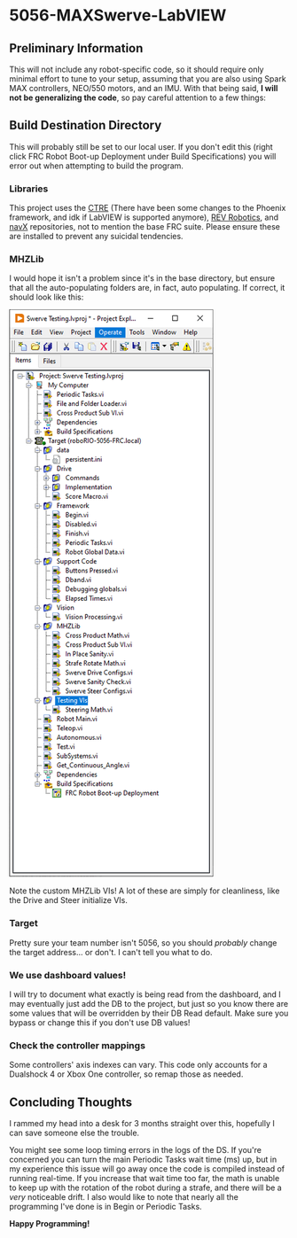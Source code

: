 # 5056-MAXSwerve-LabVIEW
## Preliminary Information
This will not include any robot-specific code, so it should require only minimal effort to tune to your setup, assuming that you are also using Spark MAX controllers, NEO/550 motors, and an IMU.
With that being said, **I will not be generalizing the code**, so pay careful attention to a few things:

## Build Destination Directory
This will probably still be set to our local user. If you don't edit this (right click FRC Robot Boot-up Deployment under Build Specifications) you will error out when attempting to build the program.

### Libraries
This project uses the [CTRE](https://github.com/CrossTheRoadElec/Phoenix-Releases/releases) (There have been some changes to the Phoenix framework, and idk if LabVIEW is supported anymore), [REV Robotics](https://docs.revrobotics.com/brushless/spark-max/revlib), and [navX](https://pdocs.kauailabs.com/navx-mxp/software/roborio-libraries/labview/) repositories, not to mention the base FRC suite. Please ensure these are installed to prevent any suicidal tendencies.

### MHZLib
I would hope it isn't a problem since it's in the base directory, but ensure that all the auto-populating folders are, in fact, auto populating. If correct, it should look like this:

![This is an example of what your lvproj file should look like:](/image.png)

Note the custom MHZLib VIs! A lot of these are simply for cleanliness, like the Drive and Steer initialize VIs.

### Target
Pretty sure your team number isn't 5056, so you should *probably* change the target address... or don't. I can't tell you what to do.

### We use dashboard values!
I will try to document what exactly is being read from the dashboard, and I may eventually just add the DB to the project, but just so you know there are some values that will be overridden by their DB Read default. Make sure you bypass or change this if you don't use DB values!

### Check the controller mappings
Some controllers' axis indexes can vary. This code only accounts for a Dualshock 4 or Xbox One controller, so remap those as needed.

## Concluding Thoughts
I rammed my head into a desk for 3 months straight over this, hopefully I can save someone else the trouble.

You might see some loop timing errors in the logs of the DS. If you're concerned you can turn the main Periodic Tasks wait time (ms) up, but in my experience this issue will go away once the code is compiled instead of running real-time. If you increase that wait time too far, the math is unable to keep up with the rotation of the robot during a strafe, and there will be a *very* noticeable drift. I also would like to note that nearly all the programming I've done is in Begin or Periodic Tasks.

**Happy Programming!**
